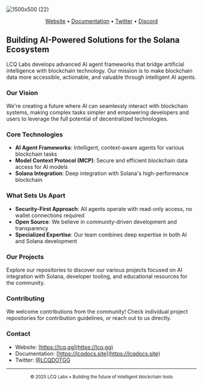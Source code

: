 

![1500x500 (22)](https://github.com/user-attachments/assets/4504fcab-4bc8-4a51-87f1-994125dba553)

<p align="center">
  <a href="https://lcq.gg">Website</a> •
  <a href="https://lcqdocs.site">Documentation</a> •
  <a href="https://x.com/lcq_AI">Twitter</a> •
  <a href="https://discord.gg/lcq">Discord</a>
</p>

## Building AI-Powered Solutions for the Solana Ecosystem

LCQ Labs develops advanced AI agent frameworks that bridge artificial intelligence with blockchain technology. Our mission is to make blockchain data more accessible, actionable, and valuable through intelligent AI agents.

### Our Vision

We're creating a future where AI can seamlessly interact with blockchain systems, making complex tasks simpler and empowering developers and users to leverage the full potential of decentralized technologies.

### Core Technologies

- **AI Agent Frameworks**: Intelligent, context-aware agents for various blockchain tasks
- **Model Context Protocol (MCP)**: Secure and efficient blockchain data access for AI models
- **Solana Integration**: Deep integration with Solana's high-performance blockchain

### What Sets Us Apart

- **Security-First Approach**: All agents operate with read-only access, no wallet connections required
- **Open Source**: We believe in community-driven development and transparency
- **Specialized Expertise**: Our team combines deep expertise in both AI and Solana development

### Our Projects

Explore our repositories to discover our various projects focused on AI integration with Solana, developer tooling, and educational resources for the community.

### Contributing

We welcome contributions from the community! Check individual project repositories for contribution guidelines, or reach out to us directly.

### Contact

- Website: [https://lcq.gg](https://lcq.gg)
- Documentation: [https://lcqdocs.site](https://lcqdocs.site)
- Twitter: [@LCQDOTGG]([https://x.com/lcq_AI)

---

<p align="center">
  <sub>© 2025 LCQ Labs • Building the future of intelligent blockchain tools</sub>
</p>
